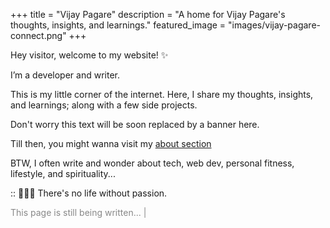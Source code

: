 +++
title = "Vijay Pagare"
description = "A home for Vijay Pagare's thoughts, insights, and learnings."
featured_image = "images/vijay-pagare-connect.png"
+++

Hey visitor, welcome to my website! ✨

I’m a developer and writer.

This is my little corner of the internet. Here, I share my thoughts, insights, and learnings; along with a few side projects.

Don't worry this text will be soon replaced by a banner here. 

Till then, you might wanna visit my [about section](/about)


BTW, I often write and wonder about tech, web dev, personal fitness, lifestyle, and spirituality...

:: 🏄🏻‍♂️ There's no life without passion.

<p style="color: #888;"> This page is still being written... |</p>